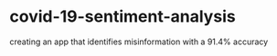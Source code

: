 # covid-19-sentiment-analysis
creating an app that identifies misinformation with a 91.4% accuracy 
